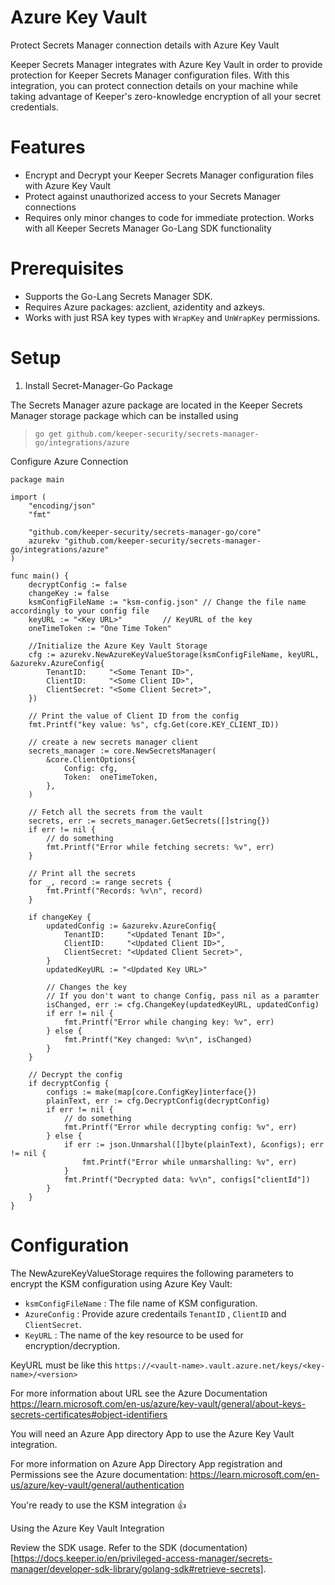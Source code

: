 # Azure Key Vault

Protect Secrets Manager connection details with Azure Key Vault

Keeper Secrets Manager integrates with Azure Key Vault in order to provide protection for Keeper Secrets Manager configuration files.  With this integration, you can protect connection details on your machine while taking advantage of Keeper's zero-knowledge encryption of all your secret credentials.

# Features

* Encrypt and Decrypt your Keeper Secrets Manager configuration files with Azure Key Vault
* Protect against unauthorized access to your Secrets Manager connections
* Requires only minor changes to code for immediate protection. Works with all Keeper Secrets Manager Go-Lang SDK functionality

# Prerequisites

* Supports the Go-Lang Secrets Manager SDK.
* Requires Azure packages: azclient, azidentity and azkeys.
* Works with just RSA key types with `WrapKey` and `UnWrapKey` permissions.

# Setup
1. Install Secret-Manager-Go Package

The Secrets Manager azure package are located in the Keeper Secrets Manager storage package which can be installed using 

> `go get github.com/keeper-security/secrets-manager-go/integrations/azure`

Configure Azure Connection
```
package main

import (
	"encoding/json"
	"fmt"

	"github.com/keeper-security/secrets-manager-go/core"
	azurekv "github.com/keeper-security/secrets-manager-go/integrations/azure"
)

func main() {
	decryptConfig := false
	changeKey := false
	ksmConfigFileName := "ksm-config.json" // Change the file name accordingly to your config file
	keyURL := "<Key URL>"         // KeyURL of the key
	oneTimeToken := "One Time Token"

	//Initialize the Azure Key Vault Storage
	cfg := azurekv.NewAzureKeyValueStorage(ksmConfigFileName, keyURL, &azurekv.AzureConfig{
		TenantID:     "<Some Tenant ID>",
		ClientID:     "<Some Client ID>",
		ClientSecret: "<Some Client Secret>",
	})

	// Print the value of Client ID from the config
	fmt.Printf("key value: %s", cfg.Get(core.KEY_CLIENT_ID))

	// create a new secrets manager client
	secrets_manager := core.NewSecretsManager(
		&core.ClientOptions{
			Config: cfg,
			Token:  oneTimeToken,
		},
	)

	// Fetch all the secrets from the vault
	secrets, err := secrets_manager.GetSecrets([]string{})
	if err != nil {
		// do something
		fmt.Printf("Error while fetching secrets: %v", err)
	}

	// Print all the secrets
	for _, record := range secrets {
		fmt.Printf("Records: %v\n", record)
	}

	if changeKey {
		updatedConfig := &azurekv.AzureConfig{
			TenantID:     "<Updated Tenant ID>",
			ClientID:     "<Updated Client ID>",
			ClientSecret: "<Updated Client Secret>",
		}
		updatedKeyURL := "<Updated Key URL>"

		// Changes the key
		// If you don't want to change Config, pass nil as a paramter
		isChanged, err := cfg.ChangeKey(updatedKeyURL, updatedConfig)
		if err != nil {
			fmt.Printf("Error while changing key: %v", err)
		} else {
			fmt.Printf("Key changed: %v\n", isChanged)
		}
	}

	// Decrypt the config
	if decryptConfig {
		configs := make(map[core.ConfigKey]interface{})
		plainText, err := cfg.DecryptConfig(decryptConfig)
		if err != nil {
			// do something
			fmt.Printf("Error while decrypting config: %v", err)
		} else {
			if err := json.Unmarshal([]byte(plainText), &configs); err != nil {
				fmt.Printf("Error while unmarshalling: %v", err)
			}
			fmt.Printf("Decrypted data: %v\n", configs["clientId"])
		}
	}
}
```
# Configuration
The NewAzureKeyValueStorage requires the following parameters to encrypt the KSM configuration using Azure Key Vault:
* `ksmConfigFileName` : The file name of KSM configuration.
* `AzureConfig` : Provide azure credentails `TenantID` , `ClientID` and `ClientSecret`.
* `KeyURL` : The name of the key resource to be used for encryption/decryption.


KeyURL must be like this `https://<vault-name>.vault.azure.net/keys/<key-name>/<version>`

For more information about URL see the Azure Documentation 
https://learn.microsoft.com/en-us/azure/key-vault/general/about-keys-secrets-certificates#object-identifiers

You will need an Azure App directory App to use the Azure Key Vault integration.

For more information on Azure App Directory App registration and Permissions see the Azure documentation: https://learn.microsoft.com/en-us/azure/key-vault/general/authentication

You're ready to use the KSM integration 👍

Using the Azure Key Vault Integration

Review the SDK usage. Refer to the SDK (documentation) [https://docs.keeper.io/en/privileged-access-manager/secrets-manager/developer-sdk-library/golang-sdk#retrieve-secrets].